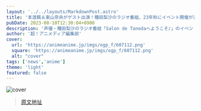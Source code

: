 ```yaml
---
layout: '../../layouts/MarkdownPost.astro'
title: '本渡楓＆東山奈央がゲスト出演！種田梨沙のラジオ番組、23年秋にイベント開催が決定'
pubDate: 2023-08-10T12:30:04+0900
description: '声優・種田梨沙のラジオ番組「Salon de Tanedaへようこそ♪」のイベントが、2023年10月28日に東京都「東京総合美容専門学校 マルチホール」にて開催決定。現在、「イープラス」にて音泉PREMIUM会員先行抽選受付を行っている。'
author: '超！アニメディア編集部'
cover:
  url: 'https://animeanime.jp/imgs/ogp_f/607112.png'
  square: 'https://animeanime.jp/imgs/ogp_f/607112.png'
  alt: "cover"
tags: ['news','anime']
theme: 'light'
featured: false
---
```


![cover](https://animeanime.jp/imgs/ogp_f/607112.png)


>[原文地址](https://animeanime.jp/article/2023/08/10/79202.html)  